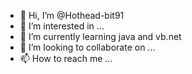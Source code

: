 - 👋 Hi, I’m @Hothead-bit91
- 👀 I’m interested in ...
- 🌱 I’m currently learning java and vb.net
- 💞️ I’m looking to collaborate on ...
- 📫 How to reach me ...

<!---
Hothead-bit91/Hothead-bit91 is a ✨ special ✨ repository because its `README.md` (this file) appears on your GitHub profile.
You can click the Preview link to take a look at your changes.
--->
